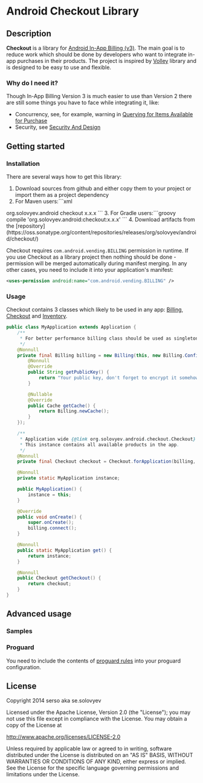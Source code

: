 # Android Checkout Library

## Description

**Checkout** is a library for [Android In-App Billing (v3)](http://developer.android.com/google/play/billing/api.html).
The main goal is to reduce work which should be done by developers who want to integrate in-app purchases in
their products. The project is inspired by [Volley](https://android.googlesource.com/platform/frameworks/volley/) library and
is designed to be easy to use and flexible.

### Why do I need it?

Though In-App Billing Version 3 is much easier to use than Version 2 there are still some things you have to face while
integrating it, like:
* Concurrency, see, for example, warning in
[Querying for Items Available for Purchase](http://developer.android.com/google/play/billing/billing_integrate.html#QueryDetails)
* Security, see [Security And Design](http://developer.android.com/google/play/billing/billing_best_practices.html)

## Getting started

### Installation

There are several ways how to get this library:
1. Download sources from github and either copy them to your project or import them as a project dependency
2. For Maven users:```xml
<dependency>
    <groupId>org.solovyev.android</groupId>
    <artifactId>checkout</artifactId>
    <version>x.x.x</version>
</dependency>
```
3. For Gradle users:```groovy
compile 'org.solovyev.android:checkout:x.x.x'
```
4. Download artifacts from the [repository](https://oss.sonatype.org/content/repositories/releases/org/solovyev/android/checkout/)

Checkout requires `com.android.vending.BILLING` permission in runtime. 
If you use Checkout as a library project then nothing should be done - permission will be merged automatically during
 manifest merging. In any other cases, you need to include it into your application's manifest:
 ```xml
 <uses-permission android:name="com.android.vending.BILLING" />
 ```

### Usage

Checkout contains 3 classes which likely to be used in any app: [Billing](https://github.com/serso/android-checkout/blob/master/lib/src/main/java/org/solovyev/android/checkout/Billing.java),
[Checkout](https://github.com/serso/android-checkout/blob/master/lib/src/main/java/org/solovyev/android/checkout/Checkout.java)
and [Inventory](https://github.com/serso/android-checkout/blob/master/lib/src/main/java/org/solovyev/android/checkout/Inventory.java).

```java
public class MyApplication extends Application {
    /**
     * For better performance billing class should be used as singleton
     */
    @Nonnull
    private final Billing billing = new Billing(this, new Billing.Configuration() {
        @Nonnull
        @Override
        public String getPublicKey() {
            return "Your public key, don't forget to encrypt it somehow";
        }

        @Nullable
        @Override
        public Cache getCache() {
            return Billing.newCache();
        }
    });

    /**
     * Application wide {@link org.solovyev.android.checkout.Checkout} instance (can be used anywhere in the app).
     * This instance contains all available products in the app.
     */
    @Nonnull
    private final Checkout checkout = Checkout.forApplication(billing, Products.create().add(IN_APP, asList("product")));

    @Nonnull
    private static MyApplication instance;

    public MyApplication() {
        instance = this;
    }

    @Override
    public void onCreate() {
        super.onCreate();
        billing.connect();
    }

    @Nonnull
    public static MyApplication get() {
        return instance;
    }

    @Nonnull
    public Checkout getCheckout() {
        return checkout;
    }
}
```

## Advanced usage

### Samples

### Proguard

You need to include the contents of [proguard rules](https://github.com/serso/android-checkout/blob/master/lib/proguard-rules.txt)
into your proguard configuration.

## License

Copyright 2014 serso aka se.solovyev

Licensed under the Apache License, Version 2.0 (the "License");
you may not use this file except in compliance with the License.
You may obtain a copy of the License at

http://www.apache.org/licenses/LICENSE-2.0

Unless required by applicable law or agreed to in writing, software
distributed under the License is distributed on an "AS IS" BASIS,
WITHOUT WARRANTIES OR CONDITIONS OF ANY KIND, either express or implied.
See the License for the specific language governing permissions and
limitations under the License.